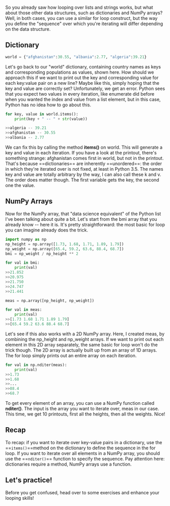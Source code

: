 So you already saw how looping over lists and strings works, but what about those other data structures, such as dictionaries and NumPy arrays? Well, in both cases, you can use a similar for loop construct, but the way you define the "sequence" over which you're iterating will differ depending on the data structure.
## Dictionary
```Python
world = {"afghanistan":30.55, "albania":2.77, "algeria":39.21}
```
Let's go back to our "world" dictionary, containing country names as keys and corresponding populations as values, shown here. How should we approach this if we want to print out the key and corresponding value for each key:value pair on a new line? Maybe like this, simply hoping that the key and value are correctly set? Unfortunately, we get an error. Python sees that you expect two values in every iteration, like enumerate did before when you wanted the index and value from a list element, but in this case, Python has no idea how to go about this.

```Python
for key, value in world.items():
	print(key + " -- " + str(value))

>>algeria -- 39.21
>>afghanistan -- 30.55
>>albania -- 2.77
```
We can fix this by calling the method **items()** on world. This will generate a key and value in each iteration. If you have a look at the printout, there's something strange: afghanistan comes first in world, but not in the printout. That's because ==dictionaries== are inherently ==unordered==: the order in which they're iterated over is not fixed, at least in Python 3.5. The names key and value are totally arbitrary by the way, I can also call these k and v. The order does matter though. The first variable gets the key, the second one the value.
## NumPy Arrays
Now for the NumPy array, that "data science equivalent" of the Python list I've been talking about quite a bit. Let's start from the bmi array that you already know -- here it is. It's pretty straightforward: the most basic for loop you can imagine already does the trick.
```Python
import numpy as np
np_height = np.array([1.73, 1.68, 1.71, 1.89, 1.79])
np_weight = np.array([65.4, 59.2, 63.6, 88.4, 68.7])
bmi = np_weight / np_height ** 2

for val in bmi:
	print(val)
>>21.852
>>20.975
>>21.750
>>24.747
>>21.441
```
```Python
meas = np.array([np_height, np_weight])

for val in meas:
	print(val)
>>[1.73 1.68 1.71 1.89 1.79]
>>[65.4 59.2 63.6 88.4 68.7]
```
Let's see if this also works with a 2D NumPy array. Here, I created meas, by combining the np_height and np_weight arrays. If we want to print out each element in this 2D array separately, the same basic for loop won't do the trick though. The 2D array is actually built up from an array of 1D arrays. The for loop simply prints out an entire array on each iteration.

```Python
for val in np.nditer(meas):
	print(val)
>>1.73
>>1.68
>>...
>>88.4
>>68.7
```
To get every element of an array, you can use a NumPy function called **nditer()**. The input is the array you want to iterate over, meas in our case. This time, we get 10 printouts, first all the heights, then all the weights. Nice!
## Recap
To recap: if you want to iterate over key-value pairs in a dictionary, use the ==`items()`==method on the dictionary to define the sequence in the for loop. If you want to iterate over all elements in a NumPy array, you should use the ==`nditer()`== function to specify the sequence. Pay attention here: dictionaries require a method, NumPy arrays use a function.
## Let's practice!
Before you get confused, head over to some exercises and enhance your looping skills!